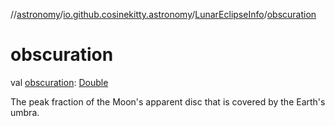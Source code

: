 //[astronomy](../../../index.md)/[io.github.cosinekitty.astronomy](../index.md)/[LunarEclipseInfo](index.md)/[obscuration](obscuration.md)

# obscuration

val [obscuration](obscuration.md): [Double](https://kotlinlang.org/api/latest/jvm/stdlib/kotlin-stdlib/kotlin/-double/index.html)

The peak fraction of the Moon's apparent disc that is covered by the Earth's umbra.
